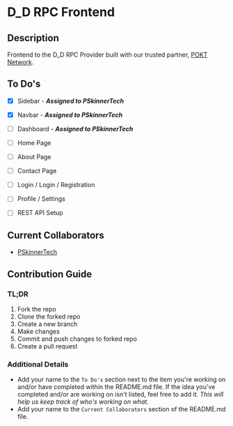 # D_D RPC Frontend

## Description

Frontend to the D_D RPC Provider built with our trusted partner, [POKT Network](https://pokt.network/).

## To Do's

- [x] Sidebar - _**Assigned to PSkinnerTech**_
- [x] Navbar - _**Assigned to PSkinnerTech**_
- [ ] Dashboard - _**Assigned to PSkinnerTech**_
- [ ] Home Page
- [ ] About Page
- [ ] Contact Page
- [ ] Login / Login / Registration
- [ ] Profile / Settings

- [ ] REST API Setup

## Current Collaborators

- [PSkinnerTech](https://github.com/PSkinnerTech)

## Contribution Guide

### TL;DR

1. Fork the repo
2. Clone the forked repo
3. Create a new branch
4. Make changes
5. Commit and push changes to forked repo
6. Create a pull request

### Additional Details

- Add your name to the `To Do's` section next to the item you're working on and/or have completed within the README.md file. If the idea you've completed and/or are working on isn't listed, feel free to add it. _This will help us keep track of who's working on what._
- Add your name to the `Current Collaborators` section of the README.md file.
